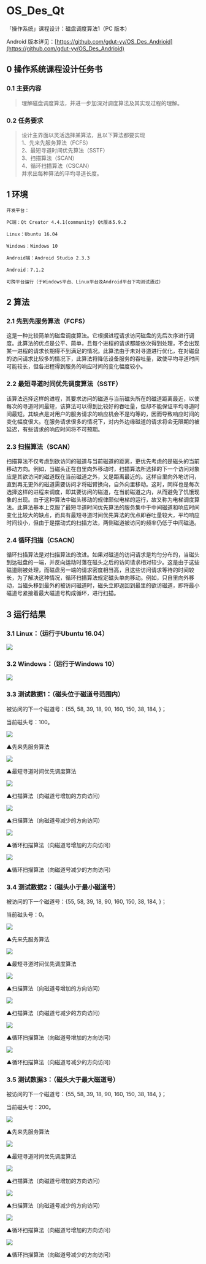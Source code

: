 # OS_Des_Qt

「操作系统」课程设计：磁盘调度算法1（PC 版本）

Android 版本详见：[https://github.com/gdut-yy/OS_Des_Andrioid](https://github.com/gdut-yy/OS_Des_Andrioid)

## 0 操作系统课程设计任务书

### 0.1 主要内容

> 理解磁盘调度算法，并进一步加深对调度算法及其实现过程的理解。

### 0.2 任务要求

> 设计主界面以灵活选择某算法，且以下算法都要实现     
> 1、先来先服务算法（FCFS）      
> 2、最短寻道时间优先算法（SSTF）     
> 3、扫描算法（SCAN）     
> 4、循环扫描算法（CSCAN）    
> 并求出每种算法的平均寻道长度。

## 1 环境
    开发平台：

    PC端：Qt Creator 4.4.1(community) Qt版本5.9.2

    Linux：Ubuntu 16.04

    Windows：Windows 10

    Android端：Android Studio 2.3.3

    Android：7.1.2

    可跨平台运行（于Windows平台、Linux平台及Android平台下均测试通过）


## 2 算法

### 2.1 先到先服务算法（FCFS）

这是一种比较简单的磁盘调度算法。它根据进程请求访问磁盘的先后次序进行调度。此算法的优点是公平、简单，且每个进程的请求都能依次得到处理，不会出现某一进程的请求长期得不到满足的情况。此算法由于未对寻道进行优化，在对磁盘的访问请求比较多的情况下，此算法将降低设备服务的吞吐量，致使平均寻道时间可能较长，但各进程得到服务的响应时间的变化幅度较小。

### 2.2 最短寻道时间优先调度算法（SSTF）

该算法选择这样的进程，其要求访问的磁道与当前磁头所在的磁道距离最近，以使每次的寻道时间最短，该算法可以得到比较好的吞吐量，但却不能保证平均寻道时间最短。其缺点是对用户的服务请求的响应机会不是均等的，因而导致响应时间的变化幅度很大。在服务请求很多的情况下，对内外边缘磁道的请求将会无限期的被延迟，有些请求的响应时间将不可预期。 

### 2.3 扫描算法（SCAN）

扫描算法不仅考虑到欲访问的磁道与当前磁道的距离，更优先考虑的是磁头的当前移动方向。例如，当磁头正在自里向外移动时，扫描算法所选择的下一个访问对象应是其欲访问的磁道既在当前磁道之外，又是距离最近的。这样自里向外地访问，直到再无更外的磁道需要访问才将磁臂换向，自外向里移动。这时，同样也是每次选择这样的进程来调度，即其要访问的磁道，在当前磁道之内，从而避免了饥饿现象的出现。由于这种算法中磁头移动的规律颇似电梯的运行，故又称为电梯调度算法。此算法基本上克服了最短寻道时间优先算法的服务集中于中间磁道和响应时间变化比较大的缺点，而具有最短寻道时间优先算法的优点即吞吐量较大，平均响应时间较小，但由于是摆动式的扫描方法，两侧磁道被访问的频率仍低于中间磁道。

### 2.4 循环扫描（CSACN）

循环扫描算法是对扫描算法的改进。如果对磁道的访问请求是均匀分布的，当磁头到达磁盘的一端，并反向运动时落在磁头之后的访问请求相对较少。这是由于这些磁道刚被处理，而磁盘另一端的请求密度相当高，且这些访问请求等待的时间较长，为了解决这种情况，循环扫描算法规定磁头单向移动。例如，只自里向外移动，当磁头移到最外的被访问磁道时，磁头立即返回到最里的欲访磁道，即将最小磁道号紧接着最大磁道号构成循环，进行扫描。

## 3 运行结果

### 3.1 Linux：（运行于Ubuntu 16.04）

![](readme/os-des-qt-01.png)

### 3.2 Windows：（运行于Windows 10）

![](readme/os-des-qt-02.png)

### 3.3 测试数据1：（磁头位于磁道号范围内）
被访问的下一个磁道号：{55, 58, 39, 18, 90, 160, 150, 38, 184, }；

当前磁头号：100。

![](readme/os-des-qt-03.png)

▲先来先服务算法

![](readme/os-des-qt-04.png)

▲最短寻道时间优先调度算法

![](readme/os-des-qt-05.png)

▲扫描算法（向磁道号增加的方向访问）

![](readme/os-des-qt-06.png)

▲扫描算法（向磁道号减少的方向访问）

![](readme/os-des-qt-07.png)

▲循环扫描算法（向磁道号增加的方向访问）

![](readme/os-des-qt-08.png)

▲循环扫描算法（向磁道号减少的方向访问）

### 3.4 测试数据2：（磁头小于最小磁道号）
被访问的下一个磁道号：{55, 58, 39, 18, 90, 160, 150, 38, 184, }；

当前磁头号：0。

![](readme/os-des-qt-09.png)

▲先来先服务算法

![](readme/os-des-qt-10.png)

▲最短寻道时间优先调度算法

![](readme/os-des-qt-11.png)

▲扫描算法（向磁道号增加的方向访问）

![](readme/os-des-qt-12.png)

▲扫描算法（向磁道号减少的方向访问）

![](readme/os-des-qt-13.png)

▲循环扫描算法（向磁道号增加的方向访问）

![](readme/os-des-qt-14.png)

▲循环扫描算法（向磁道号减少的方向访问）

### 3.5 测试数据3：（磁头大于最大磁道号）
被访问的下一个磁道号：{55, 58, 39, 18, 90, 160, 150, 38, 184, }；

当前磁头号：200。

![](readme/os-des-qt-15.png)

▲先来先服务算法

![](readme/os-des-qt-16.png)

▲最短寻道时间优先调度算法

![](readme/os-des-qt-17.png)

▲扫描算法（向磁道号增加的方向访问）

![](readme/os-des-qt-18.png)

▲扫描算法（向磁道号减少的方向访问）

![](readme/os-des-qt-19.png)

▲循环扫描算法（向磁道号增加的方向访问）

![](readme/os-des-qt-20.png)

▲循环扫描算法（向磁道号减少的方向访问）